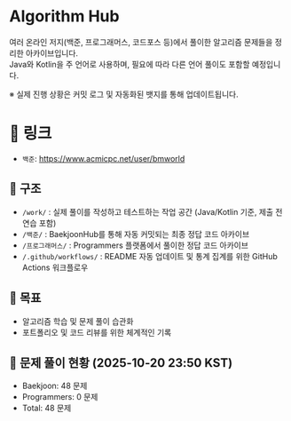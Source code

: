# Algorithm Hub

여러 온라인 저지(백준, 프로그래머스, 코드포스 등)에서 풀이한 알고리즘 문제들을 정리한 아카이브입니다.  
Java와 Kotlin을 주 언어로 사용하며, 필요에 따라 다른 언어 풀이도 포함할 예정입니다.

※ 실제 진행 상황은 커밋 로그 및 자동화된 뱃지를 통해 업데이트됩니다.

# 🔗 링크
- `백준`: https://www.acmicpc.net/user/bmworld

## 📂 구조
- `/work/` : 실제 풀이를 작성하고 테스트하는 작업 공간 (Java/Kotlin 기준, 제출 전 연습 포함)
- `/백준/` : BaekjoonHub를 통해 자동 커밋되는 최종 정답 코드 아카이브
- `/프로그래머스/` : Programmers 플랫폼에서 풀이한 정답 코드 아카이브
- `/.github/workflows/` : README 자동 업데이트 및 통계 집계를 위한 GitHub Actions 워크플로우

## 🎯 목표
- 알고리즘 학습 및 문제 풀이 습관화
- 포트폴리오 및 코드 리뷰를 위한 체계적인 기록


<!-- TOTAL_PROBLEM_STATS_START -->
## 🚀 문제 풀이 현황 (2025-10-20 23:50 KST)
- Baekjoon: 48 문제
- Programmers: 0 문제
- Total: 48 문제
<!-- TOTAL_PROBLEM_STATS_END -->
